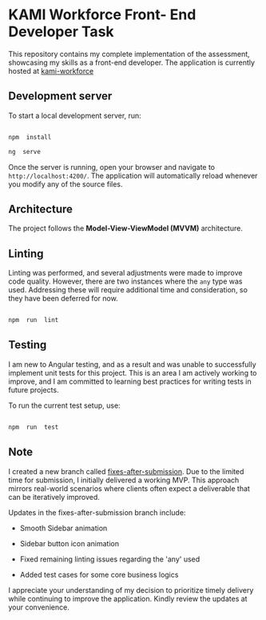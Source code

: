 
  

# KAMI Workforce Front- End Developer Task

  

This repository contains my complete implementation of the assessment, showcasing my skills as a front-end developer. The application is currently hosted at [kami-workforce](https://voluble-lolly-c9f556.netlify.app)

  

## Development server

  

To start a local development server, run:

```bash

npm  install

ng  serve

```

  

Once the server is running, open your browser and navigate to `http://localhost:4200/`. The application will automatically reload whenever you modify any of the source files.

  
  

## Architecture

  

The project follows the **Model-View-ViewModel (MVVM)** architecture.

  

## Linting

  

Linting was performed, and several adjustments were made to improve code quality. However, there are two instances where the `any` type was used. Addressing these will require additional time and consideration, so they have been deferred for now.

  

```bash

npm  run  lint

```

  

## Testing

  

I am new to Angular testing, and as a result and was unable to successfully implement unit tests for this project. This is an area I am actively working to improve, and I am committed to learning best practices for writing tests in future projects.

  

To run the current test setup, use:

  

```bash

npm  run  test

```

  

## Note

  

I created a new branch called [fixes-after-submission](https://github.com/perez247/kami_workforce_frontend_task/tree/fixes-after-submission). Due to the limited time for submission, I initially delivered a working MVP. This approach mirrors real-world scenarios where clients often expect a deliverable that can be iteratively improved.

  

Updates in the fixes-after-submission branch include:

  

- Smooth Sidebar animation

- Sidebar button icon animation

- Fixed remaining linting issues regarding the 'any' used

- Added test cases for some core business logics

  

I appreciate your understanding of my decision to prioritize timely delivery while continuing to improve the application. Kindly review the updates at your convenience.
